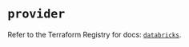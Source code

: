 # `provider`

Refer to the Terraform Registry for docs: [`databricks`](https://registry.terraform.io/providers/databricks/databricks/1.71.0/docs).
